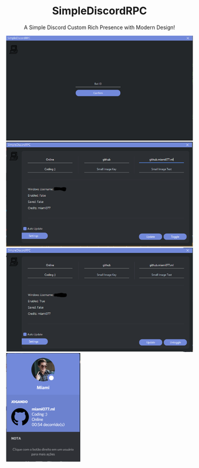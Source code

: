 <h1 align="center">SimpleDiscordRPC</h1>
<p align="center">A Simple Discord Custom Rich Presence with Modern Design!</p>
<img src="log-in.PNG" width="550" align="column">
<img src="mainpage.PNG" width="550" align="column">
<img src="mainpageEnabled.PNG" width="550" align="column">
<img src="RPC.PNG" width="200" align="column">
